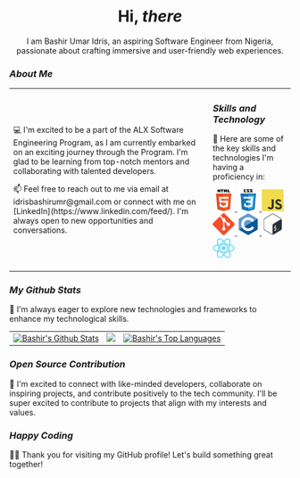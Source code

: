 <h1 align="center">Hi, <i>there</i></i></h1>
<p align="center">I am Bashir Umar Idris, an aspiring Software Engineer from Nigeria, passionate about crafting immersive and user-friendly web experiences.</p>

<table>
  <tr>
    <h3><i>About Me</i></h3>
    <td>
      <p>💻 I'm excited to be a part of the ALX Software Engineering Program, as I am currently embarked on an exciting journey       through the Program. I'm glad to be learning from top-notch mentors and collaborating with talented developers.
      </p>
      <p>📫 Feel free to reach out to me via email at idrisbashirumr@gmail.com or connect with me on [LinkedIn](https://www.linkedin.com/feed/). I'm always open to new opportunities and conversations.</p>
    </td> 
    <td>
      <h3 align="left"><i>Skills and Technology</i></h3>
      <p align="left">🚀 Here are some of the key skills and technologies I'm having a proficiency in: </p>
      <p align="left">
        <a href="https://www.w3.org/html/" target="_blank" rel="noreferrer"> <img src="https://raw.githubusercontent.com/devicons/devicon/master/icons/html5/html5-original-wordmark.svg" alt="html5" width="40" height="40"/> </a>
        <a href="https://www.w3schools.com/css/" target="_blank" rel="noreferrer"> <img src="https://raw.githubusercontent.com/devicons/devicon/master/icons/css3/css3-original-wordmark.svg" alt="css3" width="40" height="40"/> </a>
        <a href="https://developer.mozilla.org/en-US/docs/Web/JavaScript" target="_blank" rel="noreferrer"> <img src="https://raw.githubusercontent.com/devicons/devicon/master/icons/javascript/javascript-original.svg" alt="javascript" width="40" height="40"/> </a>
        <a href="https://git-scm.com/" target="_blank" rel="noreferrer">
  <img src="https://raw.githubusercontent.com/devicons/devicon/master/icons/git/git-original.svg" alt="git" width="40" height="40"/>
</a>
      <a href="https://www.cprogramming.com/" target="_blank" rel="noreferrer"> <img src="https://raw.githubusercontent.com/devicons/devicon/master/icons/c/c-original.svg" alt="c" width="40" height="40"/> </a>
      <a href="https://www.gnu.org/software/bash/" target="_blank" rel="noreferrer">
  <img src="https://raw.githubusercontent.com/devicons/devicon/master/icons/bash/bash-original.svg" alt="shell" width="40" height="40"/>
</a>
      <a href="https://reactjs.org/" target="_blank" rel="noreferrer">
  <img src="https://raw.githubusercontent.com/devicons/devicon/master/icons/react/react-original.svg" alt="react" width="40" height="40"/>
</a>
 <!-- <a href="https://www.python.org" target="_blank" rel="noreferrer"> <img src="https://raw.githubusercontent.com/devicons/devicon/master/icons/python/python-original.svg" alt="python" width="40" height="40"/> </a>
-->
<!--  <a href="https://www.typescriptlang.org/" target="_blank" rel="noreferrer">
  <img src="https://raw.githubusercontent.com/devicons/devicon/master/icons/typescript/typescript-original.svg" alt="typescript" width="40" height="40"/></a>
-->
<!--  <a href="https://www.vagrantup.com/" target="_blank" rel="noreferrer"> <img src="https://www.vectorlogo.zone/logos/vagrantup/vagrantup-icon.svg" alt="vagrant" width="40" height="40"/> </a>
-->
      </p> 
    </td>
  </tr>
</table>

<p align="center"></p>

### *My Github Stats*

<table>
  <tr>
    <td>
       <a href="https://github.com/bash4umr"><img alt="Bashir's Github Stats" src="https://github-readme-stats.vercel.app/api?username=bash4umr&show_icons=true&count_private=true&theme=react&hide_border=true&bg_color=1d2a3a" /></a>
    </td>
    <td>
       <a href="http://www.github.com/bash4umr"><img src="https://github-readme-streak-stats.herokuapp.com/?user=bash4umr&stroke=ffffff&background=1d2a3a&ring=5BCDEC&fire=5BCDEC&currStreakNum=ffffff&currStreakLabel=5BCDEC&sideNums=ffffff&sideLabels=ffffff&dates=ffffff&hide_border=true" /></a>
    </td>
    <td>
      <a href="https://github.com/bash4umr"><img alt="Bashir's Top Languages" src="https://github-readme-stats.vercel.app/api/top-langs/?username=bash4umr&langs_count=6&count_private=true&layout=compact&theme=react&hide_border=true&bg_color=1d2a3a"/></a>
    </td>
   
<p>🌟 I'm always eager to explore new technologies and frameworks to enhance my technological skills.</p>
  </tr>
</table>

### *Open Source Contribution*
  🤝 I'm excited to connect with like-minded developers, collaborate on inspiring projects, and contribute positively to the tech community. I'll be super excited to contribute to projects that align with my interests and values.

### *Happy Coding*
  👨‍💻 Thank you for visiting my GitHub profile! Let's build something great together!
  
<!-- ![GitHub Activity Graph](https://activity-graph.herokuapp.com/graph?username=bash4umr&bg_color=1d2a3a&color=5BCDEC&line=5BCDEC&point=FFFFFF&hide_border=true)

<p align="right"> <img src="https://media.giphy.com/media/WUlplcMpOCEmTGBtBW/giphy.gif" width="30"><img src="https://komarev.com/ghpvc/?username=bash4umr&label=Profile%20views&color=0e75b6&style=flat" alt="bash4umr" /> </p> -->


<!-- ### *About Me*

🌟 I have always been captivated by the endless possibilities that web development offers. I find joy in crafting beautiful and interactive user interfaces that not only look impressive but also deliver a seamless user experience. I'm currently honing my skills in HTML, CSS, and JavaScript, and I'm fascinated by the endless possibilities they offer.
### *Skills & Technologies*

<!--### *Projects*

🚀 Check out some of my projects where I applied these skills:
- [My Portfolio Website](https://) - Built with HTML, CSS, and JavaScript showcasing my projects.
- [E-commerce Store](https://github.com/) - Developed using React and Redux for state management.
- [Weather App](https://github.com/) - A weather application created with React and styled with Bootstrap.
- [C Programming Examples](https://github.com/) - Repository with various C programming examples.
- [Python Data Analysis](https://github.com/) - Project utilizing Python for data analysis and visualization.
- [TypeScript Project](https://github.com/) - TypeScript project demonstrating type-safe development.
- [Shell Scripts](https://github.com/) - Collection of useful shell scripts for automation.
-->
<!--
